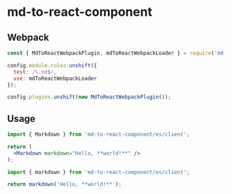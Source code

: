 # md-to-react-component

## Webpack

```javascript
const { MdToReactWebpackPlugin, mdToReactWebpackLoader } = require('md-to-react-component');

config.module.rules.unshift({
  test: /\.md$/,
  use: mdToReactWebpackLoader
});

config.plugins.unshift(new MdToReactWebpackPlugin());
```

## Usage

```jsx
import { Markdown } from 'md-to-react-component/es/client';

return (
  <Markdown markdown="Hello, **world!**" />
);
```

```jsx
import { markdown } from 'md-to-react-component/es/client';

return markdown('Hello, **world!**');
```